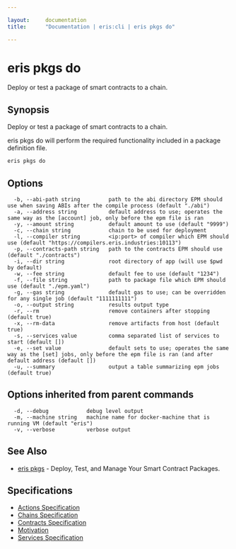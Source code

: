 ```yaml
---

layout:     documentation
title:      "Documentation | eris:cli | eris pkgs do"

---
```


# eris pkgs do

Deploy or test a package of smart contracts to a chain.

## Synopsis

Deploy or test a package of smart contracts to a chain.

eris pkgs do will perform the required functionality included
in a package definition file.

```bash
eris pkgs do
```

## Options

```
  -b, --abi-path string         path to the abi directory EPM should use when saving ABIs after the compile process (default "./abi")
  -a, --address string          default address to use; operates the same way as the [account] job, only before the epm file is ran
  -y, --amount string           default amount to use (default "9999")
  -c, --chain string            chain to be used for deployment
  -l, --compiler string         <ip:port> of compiler which EPM should use (default "https://compilers.eris.industries:10113")
  -p, --contracts-path string   path to the contracts EPM should use (default "./contracts")
  -i, --dir string              root directory of app (will use $pwd by default)
  -w, --fee string              default fee to use (default "1234")
  -f, --file string             path to package file which EPM should use (default "./epm.yaml")
  -g, --gas string              default gas to use; can be overridden for any single job (default "1111111111")
  -o, --output string           results output type
  -r, --rm                      remove containers after stopping (default true)
  -x, --rm-data                 remove artifacts from host (default true)
  -s, --services value          comma separated list of services to start (default [])
  -e, --set value               default sets to use; operates the same way as the [set] jobs, only before the epm file is ran (and after default address (default [])
  -u, --summary                 output a table summarizing epm jobs (default true)
```

## Options inherited from parent commands

```
  -d, --debug            debug level output
  -m, --machine string   machine name for docker-machine that is running VM (default "eris")
  -v, --verbose          verbose output
```

## See Also

* [eris pkgs](https://docs.erisindustries.com/documentation/eris-cli/0.11.3/eris_pkgs/)	 - Deploy, Test, and Manage Your Smart Contract Packages.

## Specifications

* [Actions Specification](https://docs.erisindustries.com/documentation/eris-cli/0.11.3/actions_specification/)
* [Chains Specification](https://docs.erisindustries.com/documentation/eris-cli/0.11.3/chains_specification/)
* [Contracts Specification](https://docs.erisindustries.com/documentation/eris-cli/0.11.3/contracts_specification/)
* [Motivation](https://docs.erisindustries.com/documentation/eris-cli/0.11.3/motivation/)
* [Services Specification](https://docs.erisindustries.com/documentation/eris-cli/0.11.3/services_specification/)

